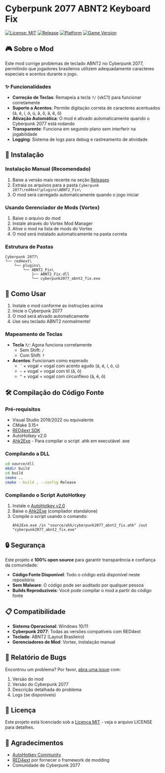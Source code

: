 # Cyberpunk 2077 ABNT2 Keyboard Fix

[![License: MIT](https://img.shields.io/badge/License-MIT-yellow.svg)](https://opensource.org/licenses/MIT)
[![Release](https://img.shields.io/github/v/release/lordekeen/c2077_abnt2_fix)](https://github.com/lordekeen/c2077_abnt2_fix/releases)
[![Platform](https://img.shields.io/badge/platform-Windows-blue.svg)]()
[![Game Version](https://img.shields.io/badge/Cyberpunk%202077-Compatible-green.svg)]()

## 🎮 Sobre o Mod

Este mod corrige problemas de teclado ABNT2 no Cyberpunk 2077, permitindo que jogadores brasileiros utilizem adequadamente caracteres especiais e acentos durante o jogo.

### ✨ Funcionalidades

- **Correção de Teclas**: Remapeia a tecla `?/` (vkC1) para funcionar corretamente
- **Suporte a Acentos**: Permite digitação correta de caracteres acentuados (á, é, í, ó, ú, ã, õ, â, ê, ô)
- **Ativação Automática**: O mod é ativado automaticamente quando o Cyberpunk 2077 está rodando
- **Transparente**: Funciona em segundo plano sem interferir na jogabilidade
- **Logging**: Sistema de logs para debug e rastreamento de atividade

## 🔧 Instalação

### Instalação Manual (Recomendado)

1. Baixe a versão mais recente na seção [Releases](https://github.com/lordekeen/c2077_abnt2_fix/releases)
2. Extraia os arquivos para a pasta `Cyberpunk 2077\red4ext\plugins\ABNT2_Fix\`
3. O mod será carregado automaticamente quando o jogo iniciar

### Usando Gerenciador de Mods (Vortex)

1. Baixe o arquivo do mod
2. Instale através do Vortex Mod Manager
3. Ative o mod na lista de mods do Vortex
4. O mod será instalado automaticamente na pasta correta

### Estrutura de Pastas
```
Cyberpunk 2077\
└── red4ext\
    └── plugins\
        └── ABNT2_Fix\
            ├── ABNT2_Fix.dll
            └── cyberpunk2077_abnt2_fix.exe
```

## 🎯 Como Usar

1. Instale o mod conforme as instruções acima
2. Inicie o Cyberpunk 2077
3. O mod será ativado automaticamente
4. Use seu teclado ABNT2 normalmente!

### Mapeamento de Teclas

- **Tecla `?/`**: Agora funciona corretamente
  - Sem Shift: `/`
  - Com Shift: `?`
- **Acentos**: Funcionam como esperado
  - `´` + vogal = vogal com acento agudo (á, é, í, ó, ú)
  - `~` + vogal = vogal com til (ã, õ)
  - `^` + vogal = vogal com circunflexo (â, ê, ô)

## 🛠️ Compilação do Código Fonte

### Pré-requisitos

- Visual Studio 2019/2022 ou equivalente
- CMake 3.15+
- [RED4ext SDK](https://github.com/WopsS/RED4ext.SDK)
- AutoHotkey v2.0
- [Ahk2Exe](https://github.com/AutoHotkey/Ahk2Exe) - Para compilar o script .ahk em executável .exe

### Compilando a DLL

```bash
cd source/dll
mkdir build
cd build
cmake ..
cmake --build . --config Release
```

### Compilando o Script AutoHotkey

1. Instale o [AutoHotkey v2.0](https://www.autohotkey.com/download/)
2. Baixe o [Ahk2Exe](https://github.com/AutoHotkey/Ahk2Exe) (compilador standalone)
3. Compile o script usando o comando:
   ```
   Ahk2Exe.exe /in "source/ahk/cyberpunk2077_abnt2_fix.ahk" /out "cyberpunk2077_abnt2_fix.exe"
   ```

## 🔒 Segurança

Este projeto é **100% open source** para garantir transparência e confiança da comunidade:

- **Código Fonte Disponível**: Todo o código está disponível neste repositório
- **Sem Malware**: O código pode ser auditado por qualquer pessoa
- **Builds Reproduzíveis**: Você pode compilar o mod a partir do código fonte

## 📋 Compatibilidade

- **Sistema Operacional**: Windows 10/11
- **Cyberpunk 2077**: Todas as versões compatíveis com RED4ext
- **Teclado**: ABNT2 (Layout Brasileiro)
- **Gerenciadores de Mod**: Vortex, instalação manual

## 🐛 Relatório de Bugs

Encontrou um problema? Por favor, [abra uma issue](https://github.com/lordekeen/c2077_abnt2_fix/issues) com:

1. Versão do mod
2. Versão do Cyberpunk 2077
3. Descrição detalhada do problema
4. Logs (se disponíveis)

## 📄 Licença

Este projeto está licenciado sob a [Licença MIT](LICENSE) - veja o arquivo LICENSE para detalhes.

## 🙏 Agradecimentos

- [AutoHotkey Community](https://www.autohotkey.com/)
- [RED4ext](https://github.com/WopsS/RED4ext.SDK) por fornecer o framework de modding
- Comunidade de Cyberpunk 2077